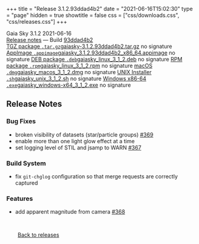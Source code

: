 +++
title = "Release 3.1.2.93ddad4b2"
date = "2021-06-16T15:02:30"
type = "page"
hidden = true
showtitle = false
css = ["css/downloads.css", "css/releases.css"]
+++

<div class="download-container">
<div id="download-title">
<i class="gs-mdi-tag"></i>
Gaia Sky <span class="downloads-version">3.1.2</span> 
<time class="downloads-releasedate" datetime="2021-06-16T15:02:30" title="Published: 2021-06-16T15:02:30"><i class="gs-mdi-calendar"></i> 2021-06-16</time>
<div class="downloads-build"><i class="gs-mdi-script-text"></i> <a href="#release-notes">Release notes</a> &mdash; Build <a href="https://codeberg.org/gaiasky/gaiasky/commit/93ddad4b2" target="_blank">93ddad4b2</a></div></div>
<div class="download-section">
<a href="https://gaia.ari.uni-heidelberg.de/gaiasky/releases/3.1.2.93ddad4b2/gaiasky-3.1.2.93ddad4b2.tar.gz" class="download-button"><i class="gs-mdi-zip-box icon-button"></i> TGZ package <code>.tar.gz</code><span class="download-sub">gaiasky-3.1.2.93ddad4b2.tar.gz</span></a>
<span class="signature">no signature</span>
<a href="https://gaia.ari.uni-heidelberg.de/gaiasky/releases/3.1.2.93ddad4b2/gaiasky_3.1.2.93ddad4b2_x86_64.appimage" class="download-button"><i class="gs-material-symbols-box icon-button"></i> AppImage <code>.appimage</code><span class="download-sub">gaiasky_3.1.2.93ddad4b2_x86_64.appimage</span></a>
<span class="signature">no signature</span>
<a href="https://gaia.ari.uni-heidelberg.de/gaiasky/releases/3.1.2.93ddad4b2/gaiasky_linux_3_1_2.deb" class="download-button"><i class="gs-mdi-debian icon-button"></i> DEB package <code>.deb</code><span class="download-sub">gaiasky_linux_3_1_2.deb</span></a>
<span class="signature">no signature</span>
<a href="https://gaia.ari.uni-heidelberg.de/gaiasky/releases/3.1.2.93ddad4b2/gaiasky_linux_3_1_2.rpm" class="download-button"><i class="gs-mdi-fedora icon-button"></i> RPM package <code>.rpm</code><span class="download-sub">gaiasky_linux_3_1_2.rpm</span></a>
<span class="signature">no signature</span>
<a href="https://gaia.ari.uni-heidelberg.de/gaiasky/releases/3.1.2.93ddad4b2/gaiasky_macos_3_1_2.dmg" class="download-button"><i class="gs-fa6-brands-apple icon-button"></i> macOS <code>.dmg</code><span class="download-sub">gaiasky_macos_3_1_2.dmg</span></a>
<span class="signature">no signature</span>
<a href="https://gaia.ari.uni-heidelberg.de/gaiasky/releases/3.1.2.93ddad4b2/gaiasky_unix_3_1_2.sh" class="download-button"><i class="gs-token-unix icon-button"></i> UNIX Installer <code>.sh</code><span class="download-sub">gaiasky_unix_3_1_2.sh</span></a>
<span class="signature">no signature</span>
<a href="https://gaia.ari.uni-heidelberg.de/gaiasky/releases/3.1.2.93ddad4b2/gaiasky_windows-x64_3_1_2.exe" class="download-button"><i class="gs-fa6-brands-windows icon-button"></i> Windows x86-64 <code>.exe</code><span class="download-sub">gaiasky_windows-x64_3_1_2.exe</span></a>
<span class="signature">no signature</span>
</div>
</div>

<section class="release-notes">

# Release Notes

### Bug Fixes
- broken visibility of datasets (star/particle groups) [#369](https://gitlab.com/langurmonkey/gaiasky/issues/369) 
- enable more than one light glow effect at a time 
- set logging level of STIL and jsamp to WARN [#367](https://gitlab.com/langurmonkey/gaiasky/issues/367) 

### Build System
- fix `git-chglog` configuration so that merge requests are correctly captured 

### Features
- add apparent magnitude from camera [#368](https://gitlab.com/langurmonkey/gaiasky/issues/368) 

</section>


<p class="center-text" style="padding: 30px;"><a href="/downloads/releases"><i class="gs-mdi-arrow-left-bold-circle"></i> Back to releases</a>
</p>
